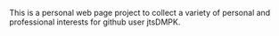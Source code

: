 This is a personal web page project to collect a variety of personal and professional interests for github user jtsDMPK.


